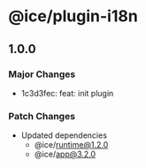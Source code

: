 # @ice/plugin-i18n

## 1.0.0

### Major Changes

- 1c3d3fec: feat: init plugin

### Patch Changes

- Updated dependencies
  - @ice/runtime@1.2.0
  - @ice/app@3.2.0
